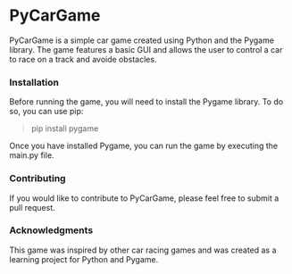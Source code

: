 # PyCarGame

PyCarGame is a simple car  game created using Python and the Pygame library. The game features a basic GUI and allows the user to control a car to race on a track and avoide obstacles.

### Installation

Before running the game, you will need to install the Pygame library. To do so, you can use pip:

> pip install pygame

Once you have installed Pygame, you can run the game by executing the main.py file.

### Contributing

If you would like to contribute to PyCarGame, please feel free to submit a pull request. 

### Acknowledgments

This game was inspired by other car racing games and was created as a learning project for Python and Pygame.
